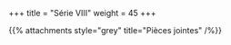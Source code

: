 +++
title = "Série VIII"
weight = 45
+++
    
<!--
# :construction:
-->
      

{{% attachments style="grey" title="Pièces jointes" /%}}

